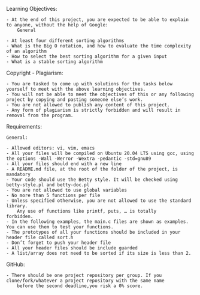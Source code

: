 Learning Objectives:

	- At the end of this project, you are expected to be able to explain to anyone, without the help of Google:
		General

	- At least four different sorting algorithms
	- What is the Big O notation, and how to evaluate the time complexity of an algorithm
	- How to select the best sorting algorithm for a given input
	- What is a stable sorting algorithm

Copyright - Plagiarism:

	- You are tasked to come up with solutions for the tasks below yourself to meet with the above learning objectives.
	- You will not be able to meet the objectives of this or any following project by copying and pasting someone else’s work.
	- You are not allowed to publish any content of this project.
	- Any form of plagiarism is strictly forbidden and will result in removal from the program.

Requirements:

	General:

	- Allowed editors: vi, vim, emacs
	- All your files will be compiled on Ubuntu 20.04 LTS using gcc, using the options -Wall -Werror -Wextra -pedantic -std=gnu89
	- All your files should end with a new line
	- A README.md file, at the root of the folder of the project, is mandatory
	- Your code should use the Betty style. It will be checked using betty-style.pl and betty-doc.pl
	- You are not allowed to use global variables
	- No more than 5 functions per file
	- Unless specified otherwise, you are not allowed to use the standard library.
		Any use of functions like printf, puts, … is totally		forbidden.
	- In the following examples, the main.c files are shown as examples. You can use them to test your functions.
	- The prototypes of all your functions should be included in your header file called sort.h
	- Don’t forget to push your header file
	- All your header files should be include guarded
	- A list/array does not need to be sorted if its size is less than 2.

GitHub:

	- There should be one project repository per group. If you clone/fork/whatever a project repository with the same name
		before the second deadline,you risk a 0% score.
